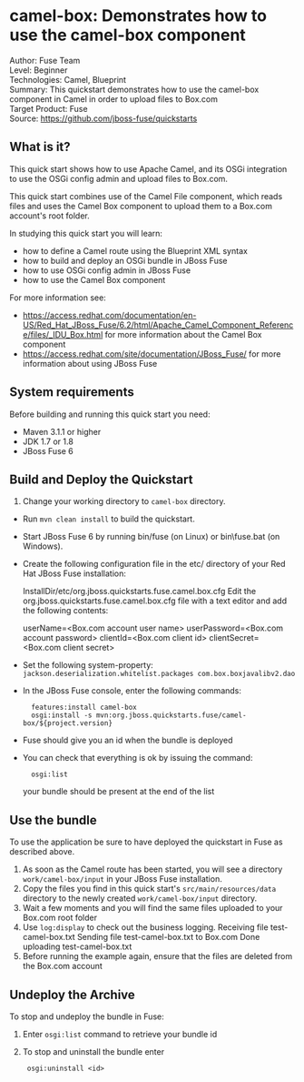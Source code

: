 camel-box: Demonstrates how to use the camel-box component
======================================================
Author: Fuse Team  
Level: Beginner  
Technologies: Camel, Blueprint  
Summary: This quickstart demonstrates how to use the camel-box component in Camel in order to upload files to Box.com  
Target Product: Fuse  
Source: <https://github.com/jboss-fuse/quickstarts>  



What is it?
-----------

This quick start shows how to use Apache Camel, and its OSGi integration to use the OSGi config admin and upload files to Box.com.

This quick start combines use of the Camel File component, which reads files and uses the Camel Box component to upload them to a Box.com account's root folder.

In studying this quick start you will learn:

* how to define a Camel route using the Blueprint XML syntax
* how to build and deploy an OSGi bundle in JBoss Fuse
* how to use OSGi config admin in JBoss Fuse
* how to use the Camel Box component

For more information see:

* https://access.redhat.com/documentation/en-US/Red_Hat_JBoss_Fuse/6.2/html/Apache_Camel_Component_Reference/files/_IDU_Box.html for more information about the Camel Box component
* https://access.redhat.com/site/documentation/JBoss_Fuse/ for more information about using JBoss Fuse

System requirements
-------------------

Before building and running this quick start you need:

* Maven 3.1.1 or higher
* JDK 1.7 or 1.8
* JBoss Fuse 6

Build and Deploy the Quickstart
-------------------------

1. Change your working directory to `camel-box` directory.
* Run `mvn clean install` to build the quickstart.
* Start JBoss Fuse 6 by running bin/fuse (on Linux) or bin\fuse.bat (on Windows).
* Create the following configuration file in the etc/ directory of your Red Hat JBoss Fuse installation:

  InstallDir/etc/org.jboss.quickstarts.fuse.camel.box.cfg
  Edit the org.jboss.quickstarts.fuse.camel.box.cfg file with a text editor and add the following contents:

  userName=<Box.com account user name>
  userPassword=<Box.com account password>
  clientId=<Box.com client id>
  clientSecret=<Box.com client secret>

* Set the following system-property: `jackson.deserialization.whitelist.packages com.box.boxjavalibv2.dao`
* In the JBoss Fuse console, enter the following commands:

        features:install camel-box
        osgi:install -s mvn:org.jboss.quickstarts.fuse/camel-box/${project.version}

* Fuse should give you an id when the bundle is deployed

* You can check that everything is ok by issuing  the command:

        osgi:list
   your bundle should be present at the end of the list


Use the bundle
---------------------

To use the application be sure to have deployed the quickstart in Fuse as described above. 

1. As soon as the Camel route has been started, you will see a directory `work/camel-box/input` in your JBoss Fuse installation.
2. Copy the files you find in this quick start's `src/main/resources/data` directory to the newly created `work/camel-box/input`
directory.
3. Wait a few moments and you will find the same files uploaded to your Box.com root folder
4. Use `log:display` to check out the business logging.
        Receiving file test-camel-box.txt
        Sending file test-camel-box.txt to Box.com
        Done uploading test-camel-box.txt
5. Before running the example again, ensure that the files are deleted from the Box.com account

Undeploy the Archive
--------------------

To stop and undeploy the bundle in Fuse:

1. Enter `osgi:list` command to retrieve your bundle id
2. To stop and uninstall the bundle enter

        osgi:uninstall <id>
